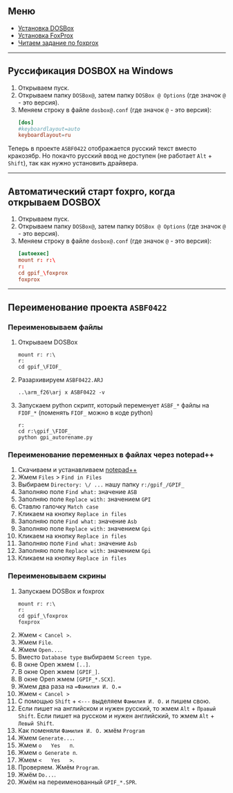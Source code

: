 ## Меню

- [Установка DOSBox](docs/gpi_install_dosbox.md)
- [Установка FoxProx](docs/gpi_install_foxprox.md)
- [Читаем задание по foxprox](docs/gpi_read_task.md)

---

## Руссификация DOSBOX на Windows

1. Открываем пуск.
1. Открываем папку `DOSBox@`, затем папку `DOSBox @ Options` (где значок `@` - это версия).
1. Меняем строку в файле `dosbox@.conf` (где значок `@` - это версия):
    ```conf
    [dos]
    #keyboardlayout=auto
    keyboardlayout=ru
    ```

Теперь в проекте `ASBF0422` отображается русский текст вместо кракозябр.
Но покачто русский ввод не доступен (не работает `Alt` + `Shift`), так как нужно установить драйвера.

---

## Автоматический старт foxpro, когда открываем DOSBOX

1. Открываем пуск.
1. Открываем папку `DOSBox@`, затем папку `DOSBox @ Options` (где значок `@` - это версия).
1. Меняем строку в файле `dosbox@.conf` (где значок `@` - это версия):
    ```conf
    [autoexec]
    mount r: r:\
    r:
    cd gpif_\foxprox
    foxprox
    ```

---

## Переименование проекта `ASBF0422`

### Переименовываем файлы
1. Открываем DOSBox
    ```
    mount r: r:\
    r:
    cd gpif_\FIOF_
    ```
1. Разархивируем `ASBF0422.ARJ`
    ```
    ..\arm_f26\arj x ASBF0422 -v
    ```
1. Запускаем python скрипт,
    который переменует `ASBF_*` файлы на `FIOF_*`
    (поменять `FIOF_` можно в коде python)
    ```
    r:
    cd r:\gpif_\FIOF_
    python gpi_autorename.py
    ```

### Переименование переменных в файлах через notepad++

1. Скачиваем и устанавливаем [notepad++](https://notepad-plus-plus.org/)
1. Жмем `Files` > `Find in Files`
1. Выбираем `Directory: \/ ...` нашу папку `r:/gpif_/GPIF_`
1. Заполняю поле `Find what:` значение `ASB`
1. Заполняю поле `Replace with:` значением `GPI`
1. Ставлю галочку `Match case`
1. Кликаем на кнопку `Replace in files`
1. Заполняю поле `Find what:` значение `Asb`
1. Заполняю поле `Replace with:` значением `Gpi`
1. Кликаем на кнопку `Replace in files`
1. Заполняю поле `Find what:` значение `Asb`
1. Заполняю поле `Replace with:` значением `Gpi`
1. Кликаем на кнопку `Replace in files`

### Переименовываем скрины

1. Запускаем DOSBox и foxprox
    ```
    mount r: r:\
    r:
    cd gpif_\foxprox
    foxprox
    ```
1. Жмем `< Cancel >`.
1. Жмем `File`.
1. Жмем `Open...`.
1. Вместо `Database type` выбираем `Screen type`.
1. В окне Open жмем `[..]`.
1. В окне Open жмем `[GPIF_]`.
1. В окне Open жмем `[GPIF_*.SCX]`.
1. Жмем два раза на `=Фамилия И. О.=`
1. Жмем `< Cancel >`
1. С помощью `Shift` + `<---` выделяем `Фамилия И. О.` и пишем свою.
1. Если пишет на английском и нужен русский, то жмем `Alt` + `Правый Shift`.
    Если пишет на русском и нужен английский, то жмем `Alt` + `Левый Shift`.
1. Как поменяли `Фамилия И. О.` жмём `Program`
1. Жмем `Generate...`.
1. Жмем `о   Yes   п`.
1. Жмем `о Generate п`.
1. Жмем `<   Yes   >`.
1. Проверяем. Жмём `Program`.
1. Жмём `Do...`.
1. Жмём на переименованный `GPIF_*.SPR`.
